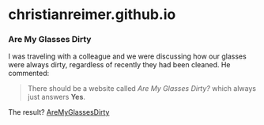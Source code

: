 # christianreimer.github.io

### Are My Glasses Dirty ###
I was traveling with a colleague and we were discussing how our glasses were always dirty, regardless of recently they had been cleaned. He commented:

> There should be a website called _Are My Glasses Dirty?_ which always just answers __Yes__.

The result? [AreMyGlassesDirty](https://christianreimer.github.io/aremyglassesdirty/)
